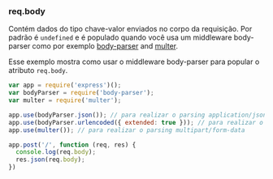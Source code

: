 <h3 id='req.body'>req.body</h3>

Contém dados do tipo chave-valor enviados no corpo da requisição.
Por padrão é `undefined` e é populado quando você usa um middleware body-parser
como por exemplo [body-parser](https://www.npmjs.org/package/body-parser) and [multer](https://www.npmjs.org/package/multer).

Esse exemplo mostra como usar o middleware body-parser para popular o atributo
`req.body`.

~~~js
var app = require('express')();
var bodyParser = require('body-parser');
var multer = require('multer');

app.use(bodyParser.json()); // para realizar o parsing application/json
app.use(bodyParser.urlencoded({ extended: true })); // para realizar o parsing application/x-www-form-urlencoded
app.use(multer()); // para realizar o parsing multipart/form-data

app.post('/', function (req, res) {
  console.log(req.body);
  res.json(req.body);
})
~~~

